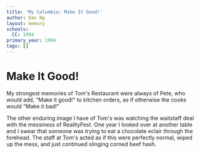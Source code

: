 ```yaml
---
title: 'My Columbia: Make It Good!'
author: Dan Ng
layout: memory
schools:
  CC: 1994
primary_year: 1994
tags: []
---
```

# Make It Good!

My strongest memories of Tom's Restaurant were always of Pete, who would add, "Make it good!" to kitchen orders, as if otherwise the cooks would "Make it bad!"

The other enduring image I have of Tom's was watching the waitstaff deal with the messiness of RealityFest.  One year I looked over at another table and I swear that someone was trying to eat a chocolate eclair through the forehead.  The staff at Tom's acted as if this were perfectly normal, wiped up the mess, and just continued slinging corned beef hash.

